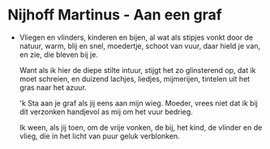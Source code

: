 # Nijhoff Martinus - Aan een graf
- Vliegen en vlinders, kinderen en bijen,
  al wat als stipjes vonkt door de natuur,
  warm, blij en snel, moedertje, schoot van vuur,
  daar hield je van, en zie, die bleven bij je.
  
  Want als ik hier de diepe stilte intuur,
  stijgt het zo glinsterend op, dat ik moet schreien,
  en duizend lachjes, liedjes, mijmerijen,
  tintelen uit het gras naar het azuur.
  
  'k Sta aan je graf als jij eens aan mijn wieg.
  Moeder, vrees niet dat ik bij dit verzonken
  handjevol as mij om het vuur bedrieg.
  
  Ik ween, als jij toen, om de vrije vonken,
  de bij, het kind, de vlinder en de vlieg,
  die in het licht van puur geluk verblonken.